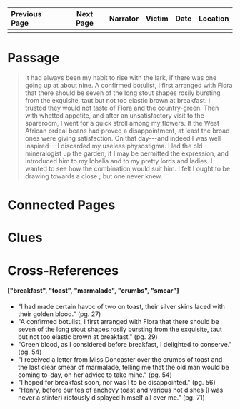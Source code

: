 | Previous Page | Next Page | Narrator | Victim | Date | Location |
|:--------------|:---------:|---------:|-------:|-----:|---------:|
|               |           |          |        |      |          |

# Passage
>It had always been my habit to rise with the lark, if there was one going up at about nine. A confirmed botulist, I first arranged with Flora that there should be seven of the long stout shapes rosily bursting from the exquisite, taut but not too elastic brown at breakfast. I trusted they would not taste of Flora and the country-green. Then with whetted appetite, and after an unsatisfactory visit to the spareroom, I went for a quick stroll among my flowers. If the West African ordeal beans had proved a disappointment, at least the broad ones were giving satisfaction. On that day---and indeed I was well inspired---I discarded my useless physostigma. I led the old mineralogist up the garden, if I may be permitted the expression, and introduced him to my lobelia and to my pretty lords and ladies. I wanted to see how the combination would suit him. I felt I ought to be drawing towards a close ; but one never knew.
# Connected Pages
# Clues
# Cross-References
#### ["breakfast", "toast", "marmalade", "crumbs", "smear"]
* "I had made certain havoc of two on toast, their silver skins laced with their golden blood." (pg. 27)
* "A confirmed botulist, I first arranged with Flora that there should be seven of the long stout shapes rosily bursting from the exquisite, taut but not too elastic brown at breakfast." (pg. 29)
* "Green blood, as I considered before breakfast, I delighted to conserve." (pg. 54)
* "I received a letter from Miss Doncaster over the crumbs of toast and the last clear smear of marmalade, telling me that the old man would be coming to-day, on her advice to take mine." (pg. 54)
* "I hoped for breakfast soon, nor was I to be disappointed." (pg. 56)
* "Henry, before our tea of anchovy toast and various hot dishes (I was never a stinter) riotously displayed himself all over me." (pg. 71)